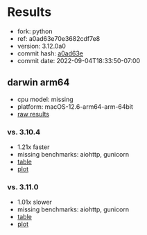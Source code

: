 # Results

- fork: python
- ref: a0ad63e70e3682cdf7e8
- version: 3.12.0a0
- commit hash: [a0ad63e](https://github.com/python/cpython/commit/a0ad63e)
- commit date: 2022-09-04T18:33:50-07:00

## darwin arm64

- cpu model: missing
- platform: macOS-12.6-arm64-arm-64bit
- [raw results](bm-20220904-darwin-arm64-python-a0ad63e70e3682cdf7e8-3.12.0a0-a0ad63e.json)

### vs. 3.10.4

- 1.21x faster
- missing benchmarks: aiohttp, gunicorn
- [table](bm-20220904-darwin-arm64-python-a0ad63e70e3682cdf7e8-3.12.0a0-a0ad63e-vs-3.10.4.md)
- [plot](bm-20220904-darwin-arm64-python-a0ad63e70e3682cdf7e8-3.12.0a0-a0ad63e-vs-3.10.4.png)

### vs. 3.11.0

- 1.01x slower
- missing benchmarks: aiohttp, gunicorn
- [table](bm-20220904-darwin-arm64-python-a0ad63e70e3682cdf7e8-3.12.0a0-a0ad63e-vs-3.11.0.md)
- [plot](bm-20220904-darwin-arm64-python-a0ad63e70e3682cdf7e8-3.12.0a0-a0ad63e-vs-3.11.0.png)


